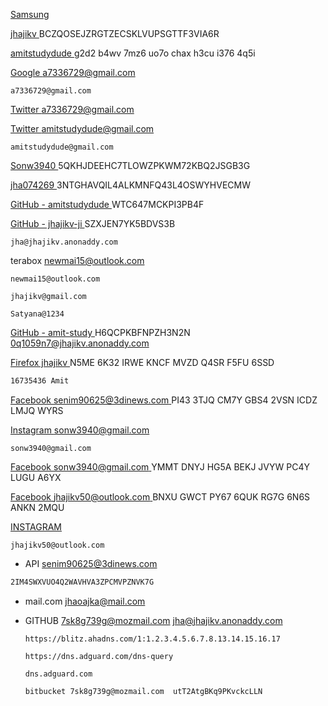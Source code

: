 [Samsung](https://totp.danhersam.com/#/ynvhtcgaxcdrorwt)


[jhajikv ]( https://totp.danhersam.com/#/BCZQOSEJZRGTZECSKLVUPSGTTF3VIA6R ) BCZQOSEJZRGTZECSKLVUPSGTTF3VIA6R

[amitstudydude ](https://totp.danhersam.com/#/g2d2b4wv7mz6uo7ochaxh3cui3764q5i ) g2d2 b4wv 7mz6 uo7o chax h3cu i376 4q5i

[Google a7336729@gmail.com](https://totp.danhersam.com/#/tizdb7qahmfv4gvzubtzzxt43apidt33 )
```
a7336729@gmail.com
```
[Twitter a7336729@gmail.com](https://totp.danhersam.com/#/TNV32VBVY47EFJZ2 )



[ Twitter amitstudydude@gmail.com](https://totp.danhersam.com/#/BITDJUZIVRQTVA73 )
```
amitstudydude@gmail.com
```
[Sonw3940 ]( https://totp.danhersam.com/#/5QKHJDEEHC7TLOWZPKWM72KBQ2JSGB3G ) 5QKHJDEEHC7TLOWZPKWM72KBQ2JSGB3G

[jha074269 ]( https://totp.danhersam.com/#/3NTGHAVQIL4ALKMNFQ43L4OSWYHVECMW ) 3NTGHAVQIL4ALKMNFQ43L4OSWYHVECMW

[GitHub - amitstudydude ](https://totp.danhersam.com/#/WTC647MCKPI3PB4F ) WTC647MCKPI3PB4F

[GitHub - jhajikv-ji ]( https://totp.danhersam.com/#/SZXJEN7YK5BDVS3B ) SZXJEN7YK5BDVS3B 

```
jha@jhajikv.anonaddy.com
```
terabox newmai15@outlook.com
```
newmai15@outlook.com
```
```
jhajikv@gmail.com
```
```
Satyana@1234
```
[GitHub - amit-study ]( https://totp.danhersam.com/#/H6QCPKBFNPZH3N2N ) H6QCPKBFNPZH3N2N 0q1059n7@jhajikv.anonaddy.com

[Firefox jhajikv ](https://totp.danhersam.com/#/N5ME6K32IRWEKNCFMVZDQ4SRF5FU6SSD ) N5ME 6K32 IRWE KNCF MVZD Q4SR F5FU 6SSD

```bash
16735436 Amit
```

[Facebook senim90625@3dinews.com ](https://totp.danhersam.com/#/PI433TJQCM7YGBS42VSNICDZLMJQWYRS) PI43 3TJQ CM7Y GBS4 2VSN ICDZ LMJQ WYRS


[Instagram sonw3940@gmail.com ](https://totp.danhersam.com/#/XGTPAMKTMZKAP7G5KC2BLWOJHSFMBZHT)
```
sonw3940@gmail.com
```
[Facebook sonw3940@gmail.com   ]( https://totp.danhersam.com/#/YMMTDNYJHG5ABEKJJVYWPC4YLUGUA6YX) YMMT DNYJ HG5A BEKJ JVYW PC4Y LUGU A6YX

[Facebook jhajikv50@outlook.com ]( https://totp.danhersam.com/#/BNXUGWCTPY676QUKRG7G6N6SANKN2MQU ) BNXU GWCT PY67 6QUK RG7G 6N6S ANKN 2MQU

[INSTAGRAM ]( https://totp.danhersam.com/#/A6FSUMJ7GMGRXJK6BVBPCE575ROM2ZKQ )  
```
jhajikv50@outlook.com
```
- API senim90625@3dinews.com 
```bash
2IM4SWXVUO4Q2WAVHVA3ZPCMVPZNVK7G
```
- mail.com jhaoajka@mail.com 

- GITHUB 7sk8g739g@mozmail.com  jha@jhajikv.anonaddy.com

      
     
      https://blitz.ahadns.com/1:1.2.3.4.5.6.7.8.13.14.15.16.17

      https://dns.adguard.com/dns-query

      dns.adguard.com

      bitbucket 7sk8g739g@mozmail.com  utT2AtgBKq9PKvckcLLN


      
      
